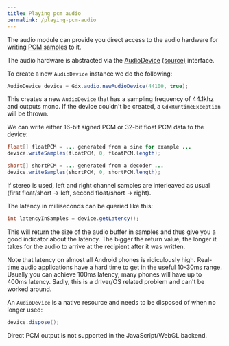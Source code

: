 ```yaml
---
title: Playing pcm audio
permalink: /playing-pcm-audio
---
```

The audio module can provide you direct access to the audio hardware for writing [PCM samples](http://en.wikipedia.org/wiki/Pulse-code_modulation) to it.

The audio hardware is abstracted via the [AudioDevice](http://libgdx.badlogicgames.com/nightlies/docs/api/com/badlogic/gdx/audio/AudioDevice.html) [(source)](https://github.com/libgdx/libgdx/blob/master/gdx/src/com/badlogic/gdx/audio/AudioDevice.java) interface. 

To create a new `AudioDevice` instance we do the following:

```java
AudioDevice device = Gdx.audio.newAudioDevice(44100, true);
```

This creates a new `AudioDevice` that has a sampling frequency of 44.1khz and outputs mono. If the device couldn't be created, a `GdxRuntimeException` will be thrown.

We can write either 16-bit signed PCM or 32-bit float PCM data to the device:

```java
float[] floatPCM = ... generated from a sine for example ...
device.writeSamples(floatPCM, 0, floatPCM.length);

short[] shortPCM = ... generated from a decoder ...
device.writeSamples(shortPCM, 0, shortPCM.length);
```

If stereo is used, left and right channel samples are interleaved as usual (first float/short -> left, second float/short -> right).

The latency in milliseconds can be queried like this:

```java
int latencyInSamples = device.getLatency();
```

This will return the size of the audio buffer in samples and thus give you a good indicator about the latency. The bigger the return value, the longer it takes for the audio to arrive at the recipient after it was written.

Note that latency on almost all Android phones is ridiculously high. Real-time audio applications have a hard time to get in the useful 10-30ms range. Usually you can achieve 100ms latency, many phones will have up to 400ms latency. Sadly, this is a driver/OS related problem and can't be worked around.

An `AudioDevice` is a native resource and needs to be disposed of when no longer used:

```java
device.dispose();
```

Direct PCM output is not supported in the JavaScript/WebGL backend.
